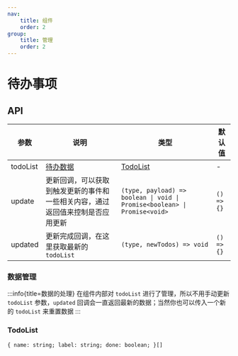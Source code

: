 ```yaml
---
nav:
    title: 组件
    order: 2
group:
    title: 管理
    order: 2
---
```


# 待办事项

<code src='@corgwn/demo-react/examples/Todo/basic.tsx' title='默认' description='一个待办组件，添加任务，完成任务或者取消完成，删除任务'></code>

<code src='@corgwn/demo-react/examples/Todo/callback.tsx' title='回调' description='更新和更新完成都会触发回调，你可以在更新回调里控制是否更新，在更新完成回调里获取最新的数据'></code>

<code src='@corgwn/demo-react/examples/Todo/async.tsx' title='等待状态' description='当执行异步操作的时候会有等待状态'></code>

## API

| 参数 | 说明 | 类型 | 默认值 |
| ---- | --- | ---- | ----- |
| todoList | [待办数据](#数据管理) | [TodoList](#todolist) | - |
| update | 更新回调，可以获取到触发更新的事件和一些相关内容，通过返回值来控制是否应用更新 | `(type, payload) => boolean \| void \| Promise<boolean> \| Promise<void>` | `() => {}` |
| updated | 更新完成回调，在这里获取最新的 `todoList` | `(type, newTodos) => void` | `() => {}` |

### 数据管理
<!-- prettier-ignore -->
:::info{title=数据的处理}
在组件内部对 `todoList` 进行了管理，所以不用手动更新 `todoList` 参数，`updated` 回调会一直返回最新的数据；当然你也可以传入一个新的 `todoList` 来重置数据
:::

### TodoList

`{
    name: string;
    label: string;
    done: boolean;
}[]`
